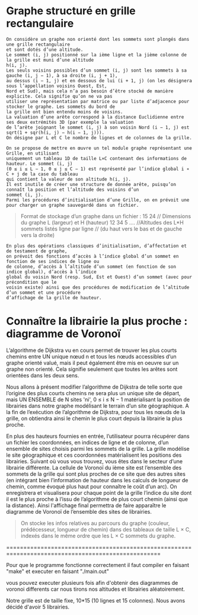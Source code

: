 Graphe structuré en grille rectangulaire
===================================================================================================

    On considère un graphe non orienté dont les sommets sont plongés dans une grille rectangulaire
    et sont dotés d’une altitude. 
    Le sommet (i, j) positionné sur la ième ligne et la jième colonne de la grille est muni d’une altitude 
    h(i, j). 
    Les seuls voisins possibles d’un sommet (i, j) sont les sommets à sa gauche (i, j − 1), à sa droite (i, j + 1), 
    au dessus (i − 1, j) et en dessous de lui (i + 1, j) (on les désignera sous l’appellation voisins Ouest, Est, 
    Nord et Sud), mais cela n’a pas besoin d’être stocké de manière explicite. Cela signifie qu’on ne va pas 
    utiliser une représentation par matrice ou par liste d’adjacence pour stocker le graphe. Les sommets du bord de 
    la grille ont bien entendu moins de voisins. 
    La valuation d’une arête correspond à la distance Euclidienne entre ses deux extrémités 3D (par exemple la valuation 
    de l’arête joignant le sommet (i, j) à son voisin Nord (i − 1, j) est sqrt(1 + sqr(h(i, j) − h(i − 1, j))). 
    On désigne par L et C le nombre de lignes et de colonnes de la grille.
    
    On se propose de mettre en œuvre un tel module graphe représentant une Grille, en utilisant
    uniquement un tableau 1D de taille L×C contenant des informations de hauteur. Le sommet (i, j)
    (0 ≤ i ≤ L − 1, 0 ≤ j ≤ C − 1) est représenté par l’indice global i ∗ C + j de la case du tableau
    qui contient la valeur de son altitude h(i, j). 
    Il est inutile de créer une structure de donnée arête, puisqu’on connaît la position et l’altitude des voisins d’un 
    sommet (i, j).
    Parmi les procédures d’initialisation d’une Grille, on en prévoit une pour charger un graphe sauvegardé dans un fichier.


>Format de stockage d’un graphe dans un fichier :
>15 24 // Dimensions du graphe L (largeur) et H (hauteur)
>12 34 5 .... //Altitudes des L*H sommets listés ligne par ligne
>// (du haut vers le bas et de gauche vers la droite)


    En plus des opérations classiques d’initialisation, d’affectation et de testament de graphe,
    on prévoit des fonctions d’accès à l’indice global d’un sommet en fonction de ses indices de ligne ou
    de colonne, d’accès à l’altitude d’un sommet (en fonction de son indice global), d’accès à l’indice
    global du voisin Nord (resp. Sud, Est et Ouest) d’un sommet (avec pour précondition que le
    voisin existe) ainsi que des procédures de modification de l’altitude d’un sommet et une procédure
    d’affichage de la grille de hauteur.

Connaître la librairie la plus proche : diagramme de Voronoï
===================================================================================================

L’algorithme de Dijkstra vu en cours permet de trouver les plus courts chemins entre UN
unique nœud n et tous les nœuds accessibles d’un graphe orienté valué, mais il peut également
être mis en oeuvre sur un graphe non orienté. Cela signifie seulement que toutes les arêtes sont
orientées dans les deux sens.

Nous allons à présent modifier l’algorithme de Dijkstra de telle sorte que l’origine des plus courts
chemins ne sera plus un unique site de départ, mais UN ENSEMBLE de N sites 'ni', 0 ≤ i ≤ N − 1
matérialisant la position de librairies dans notre graphe modélisant le terrain d’un site géographique. 
A la fin de l’exécution de l’algorithme de Dijkstra, pour tous les nœuds de la grille, on obtiendra 
ainsi le chemin le plus court depuis la librairie la plus proche.

En plus des hauteurs fournies en entrée, l’utilisateur pourra récupérer dans un fichier les coordonnées, 
en indices de ligne et de colonne, d’un ensemble de sites choisis parmi les sommets
de la grille. La grille modélise le site géographique et ces coordonnées matérialisent les positions
des librairies. Suivant où vous vous trouvez, vous êtes dans le secteur d’une librairie différente. La
cellule de Voronoï du ième site est l’ensemble des sommets de la grille qui sont plus proches de ce
site que des autres sites (en intégrant bien l’information de hauteur dans les calculs de longueur
de chemin, comme évoqué plus haut pour connaître le coût d’un arc). On enregistrera et 
visualisera pour chaque point de la grille l’indice du site dont il est le plus proche à l’issu de
l’algorithme de plus court chemin (ainsi que la distance). Ainsi l'affichage final permettra de
faire apparaître le diagramme de Voronoï de l’ensemble des sites de librairies.

>On stocke les infos relatives au parcours du graphe (couleur, prédécesseur, longueur de chemin) dans des 
>tableaux de taille L × C, indexés dans le même ordre que les L × C sommets du graphe.

===================================================================================================

Pour que le programme fonctionne correctement il faut compiler 
en faisant "make" et executer en faisant "./main.out"

vous pouvez executer plusieurs fois afin d'obtenir des diagrammes
de voronoi differents car nous tirons nos altitudes et librairies 
aléatoirement.

Notre grille est de taille fixe, 10*15 (10 lignes et 15 colonnes).
Nous avons décidé d'avoir 5 librairies.
